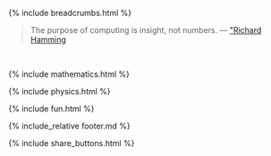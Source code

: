{% include breadcrumbs.html %}

<blockquote>
The purpose of computing is insight, not numbers. &mdash; 
<a href="https://en.wikipedia.org/wiki/Richard_Hamming">"Richard Hamming</a>
</blockquote><br/>

{% include mathematics.html %}

{% include physics.html %}

{% include fun.html %}

{% include_relative footer.md %}

{% include share_buttons.html %}

